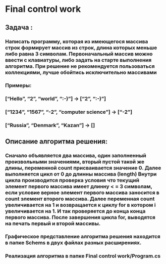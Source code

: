 # Final control work
## Задача : 
### Написать программу, которая из имеющегося массива строк формирует массив из строк, длина которых меньше либо равна 3 символам. Первоначальный массив можно ввести с клавиатуры, либо задать на старте выполнения алгоритма. При решение не рекомендуется пользоваться коллекциями, лучше обойтись исключительно массивами
### Примеры:
### [“Hello”, “2”, “world”, “:-)”] → [“2”, “:-)”]
### [“1234”, “1567”, “-2”, “computer science”] → [“-2”]
### [“Russia”, “Denmark”, “Kazan”] → []

## Описание алгоритма решения:
### Сначало объявляется два массива, один заполненный произвольными значениями, вторый пустой такой же длины, переменной count присваивается значение 0. Далее выполняется цикл от 0 до длинны массива (length) Внутри цикла производится проверка условия что текущий элемент первого массива имеет длинну < = 3 символам, если условие верное элемент первого массива заносится в count элемент второго массива.  Далее переменная count увеличивается на 1 и возвращается к циклу for в котором i увеличивается на 1. И так проверяется до конца конца первого массива. После завершения цикла for, выводятся на печать первый и второй массивы.

### Графическое представление алгоритма решения находится в папке Schems в двух файлах разных расширениях.
### Реализация алгоритма в папке Final control work/Program.cs